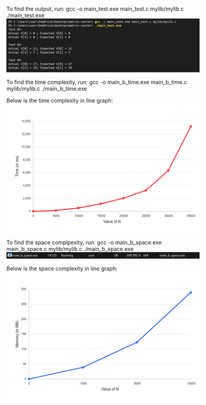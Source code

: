 To find the output, run:
gcc -o main_test.exe main_test.c mylib/mylib.c
./main_test.exe
![Space N = 1000](images/result.png)

To find the time complexity, run:
gcc -o main_b_time.exe main_b_time.c mylib/mylib.c
./main_b_time.exe <integer>

Below is the time complexity in line graph:
![Space N = 1000](images/time_complexity.png)

To find the space complpexity, run:
gcc -o main_b_space.exe main_b_space.c mylib/mylib.c
./main_b_space.exe <integer>
![Space N = 1000](images/space.png)

Below is the space complexity in line graph:
![Space N = 1000](images/space_complexity.png)

